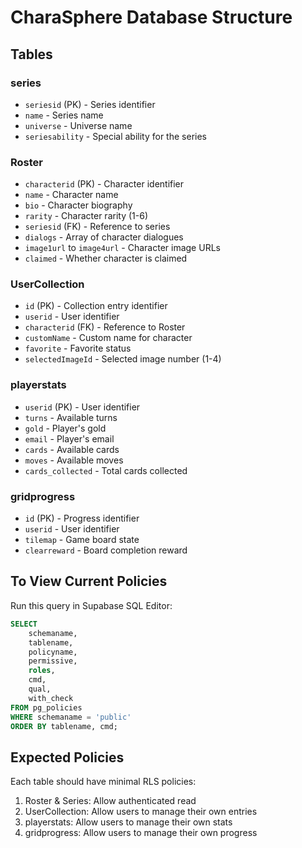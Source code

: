 # CharaSphere Database Structure

## Tables

### series
- `seriesid` (PK) - Series identifier
- `name` - Series name
- `universe` - Universe name
- `seriesability` - Special ability for the series

### Roster
- `characterid` (PK) - Character identifier
- `name` - Character name
- `bio` - Character biography
- `rarity` - Character rarity (1-6)
- `seriesid` (FK) - Reference to series
- `dialogs` - Array of character dialogues
- `image1url` to `image4url` - Character image URLs
- `claimed` - Whether character is claimed

### UserCollection
- `id` (PK) - Collection entry identifier
- `userid` - User identifier
- `characterid` (FK) - Reference to Roster
- `customName` - Custom name for character
- `favorite` - Favorite status
- `selectedImageId` - Selected image number (1-4)

### playerstats
- `userid` (PK) - User identifier
- `turns` - Available turns
- `gold` - Player's gold
- `email` - Player's email
- `cards` - Available cards
- `moves` - Available moves
- `cards_collected` - Total cards collected

### gridprogress
- `id` (PK) - Progress identifier
- `userid` - User identifier
- `tilemap` - Game board state
- `clearreward` - Board completion reward

## To View Current Policies

Run this query in Supabase SQL Editor:
```sql
SELECT
    schemaname,
    tablename,
    policyname,
    permissive,
    roles,
    cmd,
    qual,
    with_check
FROM pg_policies
WHERE schemaname = 'public'
ORDER BY tablename, cmd;
```

## Expected Policies

Each table should have minimal RLS policies:
1. Roster & Series: Allow authenticated read
2. UserCollection: Allow users to manage their own entries
3. playerstats: Allow users to manage their own stats
4. gridprogress: Allow users to manage their own progress 